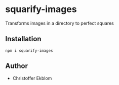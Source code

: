 # squarify-images
Transforms images in a directory to perfect squares

## Installation
``npm i squarify-images``

## Author
* Christoffer Ekblom
